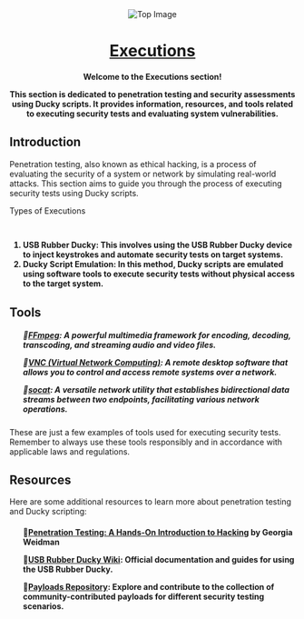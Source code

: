 <div align="center">
  <img src="https://botanicalpaperworks.com/wp-content/uploads/legacy/EarthBanner.jpg" alt="Top Image">
</div>

<h1 align="center"><u>Executions</u></h1>

<h4 align="center">
<p>Welcome to the Executions section!</p>

<p>This section is dedicated to penetration testing and security assessments using Ducky scripts. It provides information, resources, and tools related to executing security tests and evaluating system vulnerabilities.</p>
</h4>

## Introduction

<p>Penetration testing, also known as ethical hacking, is a process of evaluating the security of a system or network by simulating real-world attacks. This section aims to guide you through the process of executing security tests using Ducky scripts.</p>

 <p>Types of Executions
<div align="center">
  <img alt="Coding" width="1473" height="10" src="https://thumbs.gfycat.com/KindDistortedIrrawaddydolphin-size_restricted.gif">
</div>
<h4>
<ol>
  <li>USB Rubber Ducky: This involves using the USB Rubber Ducky device to inject keystrokes and automate security tests on target systems.</li>
  <li>Ducky Script Emulation: In this method, Ducky scripts are emulated using software tools to execute security tests without physical access to the target system.</li>
</ol>
</h4>

## Tools

<h5>
<ul>
  <p><span style="font-size: 0;"></span>🔹<a href="https://ffmpeg.org/">FFmpeg</a>: A powerful multimedia framework for encoding, decoding, transcoding, and streaming audio and video files.</li>
  <p><span style="font-size: 0;"></span>🔹<a href="https://www.realvnc.com/">VNC (Virtual Network Computing)</a>: A remote desktop software that allows you to control and access remote systems over a network.</li>
  <p><span style="font-size: 0;"></span>🔹<a href="https://linux.die.net/man/1/socat">socat</a>: A versatile network utility that establishes bidirectional data streams between two endpoints, facilitating various network operations.</li>
</ul>
</h5>

<p>These are just a few examples of tools used for executing security tests. Remember to always use these tools responsibly and in accordance with applicable laws and regulations.</p>


## Resources

<p>Here are some additional resources to learn more about penetration testing and Ducky scripting:</p>

<h4>
<ul>
  <p><span style="font-size: 0;"></span>🔹<a href="https://www.amazon.com/Penetration-Testing-Hands-Introduction-Hacking/dp/1593275641">Penetration Testing: A Hands-On Introduction to Hacking</a> by Georgia Weidman</li>
  <p><span style="font-size: 0;"></span>🔹<a href="https://github.com/hak5darren/USB-Rubber-Ducky/wiki">USB Rubber Ducky Wiki</a>: Official documentation and guides for using the USB Rubber Ducky.</li>
  <p><span style="font-size: 0;"></span>🔹<a href="https://github.com/hak5darren/USB-Rubber-Ducky/wiki/Payloads">Payloads Repository</a>: Explore and contribute to the collection of community-contributed payloads for different security testing scenarios.</li>
</ul>
</h4>

<div align="center">
  <img alt="Coding" width="1473" height="10" src="https://thumbs.gfycat.com/KindDistortedIrrawaddydolphin-size_restricted.gif">
</div>
